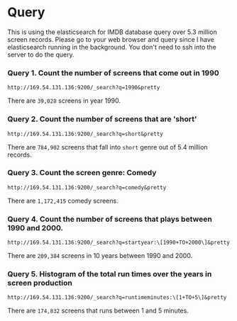 # Query

This is using the elasticsearch for IMDB database query over 5.3 million screen records. Please go to your web browser and query since I have elasticsearch running in the background. You don't need to ssh into the server to do the query. 

### Query 1. Count the number of screens that come out in 1990
```
http://169.54.131.136:9200/_search?q=1990&pretty
```
There are `39,028` screens in year 1990. 

### Query 2. Count the number of screens that are 'short' 
```
http://169.54.131.136:9200/_search?q=short&pretty
```
There are `784,902` screens that fall into `short` genre out of 5.4 million records. 

### Query 3. Count the screen genre: Comedy
```
http://169.54.131.136:9200/_search?q=comedy&pretty
```
There are `1,172,415` comedy screens. 

### Query 4. Count the number of screens that plays between 1990 and 2000.
```
http://169.54.131.136:9200/_search?q=startyear:\[1990+TO+2000\]&pretty
```
There are `209,384` screens in 10 years between 1990 and 2000. 

### Query 5. Histogram of the total run times over the years in screen production 

```
http://169.54.131.136:9200/_search?q=runtimeminutes:\[1+TO+5\]&pretty
```
There are `174,832` screens that runs between 1 and 5 minutes. 

